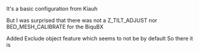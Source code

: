 It's a basic configuration from Kiauh

But I was surprised that there was not a Z_TILT_ADJUST nor BED_MESH_CALIBRATE for the BiquBX

Added Exclude object feature which seems to not be by default
So there it is
